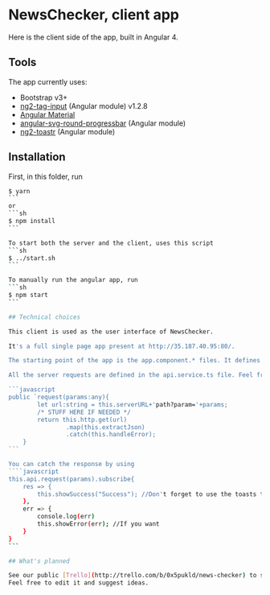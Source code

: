 # NewsChecker, client app

Here is the client side of the app, built in Angular 4.

## Tools

The app currently uses:
* Bootstrap v3+
* [ng2-tag-input](https://github.com/Gbuomprisco/ng2-tag-input/) (Angular module) v1.2.8
* [Angular Material](https://material.angular.io/)
* [angular-svg-round-progressbar](https://github.com/crisbeto/angular-svg-round-progressbar) (Angular module)
* [ng2-toastr](https://github.com/PointInside/ng2-toastr) (Angular module)

## Installation

First, in this folder, run
````sh
$ yarn
```
or
```sh
$ npm install
```

To start both the server and the client, uses this script
```sh
$ ../start.sh
```

To manually run the angular app, run
```sh
$ npm start
```

## Technical choices

This client is used as the user interface of NewsChecker.

It's a full single page app present at http://35.187.40.95:80/.

The starting point of the app is the app.component.* files. It defines the global html of the page, using different components present in the subfolders.

All the server requests are defined in the api.service.ts file. Feel free to code additional requests over here.

```javascript
public `request(params:any){
		let url:string = this.serverURL+'path?param='+params;
		/* STUFF HERE IF NEEDED */
		return this.http.get(url)
				.map(this.extractJson)
				.catch(this.handleError);
	}
```

You can catch the response by using
````javascript
this.api.request(params).subscribe{
	res => {
		this.showSuccess("Success"); //Don't forget to use the toasts to indicate the user how went the request
	},
	err => {
		console.log(err)
		this.showError(err); //If you want
	}
}
```

## What's planned

See our public [Trello](http://trello.com/b/0x5pukld/news-checker) to see what is left to do :)
Feel free to edit it and suggest ideas.